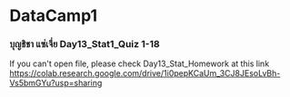 # DataCamp1
### บุญธิชา แซ่เจี่ย Day13_Stat1_Quiz 1-18
If you can't open file, please check Day13_Stat_Homework at this link https://colab.research.google.com/drive/1i0pepKCaUm_3CJ8JEsoLvBh-Vs5bmGYu?usp=sharing
